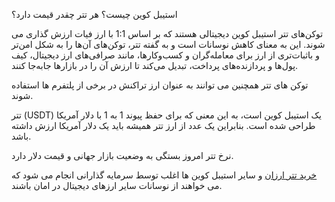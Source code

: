 
استیبل کوین چیست؟ هر تتر چقدر قیمت دارد؟

  

توکن‌های تتر استیبل کوین دیجیتالی هستند که بر اساس 1:1 با ارز فیات ارزش گذاری می شوند. این به معنای کاهش نوسانات است و به گفته تتر، توکن‌های آن‌ها را به شکل امن‌تر و باثبات‌تری از ارز برای معامله‌گران و کسب‌وکارها، مانند صرافی‌های ارز دیجیتال، کیف پول‌ها و پردازنده‌های پرداخت، تبدیل می‌کند تا ارزش آن را در بازارها جابه‌جا کنند.

توکن های تتر همچنین می توانند به عنوان ارز تراکنش در برخی از پلتفرم ها استفاده شوند.

  

تتر (USDT) یک استیبل کوین است، به این معنی که برای حفظ پیوند 1 به 1 با دلار آمریکا طراحی شده است. بنابراین یک عدد از ارز تتر همیشه باید یک دلار آمریکا ارزش داشته باشد.

نرخ تتر امروز بستگی به وضعیت بازار جهانی و قیمت دلار دارد.

[خرید تتر ارزان](https://ok-ex.io/buy-and-sell/USDT/) و سایر استیبل کوین ها اغلب توسط سرمایه گذارانی انجام می شود که می خواهند از نوسانات سایر ارزهای دیجیتال در امان باشند.
